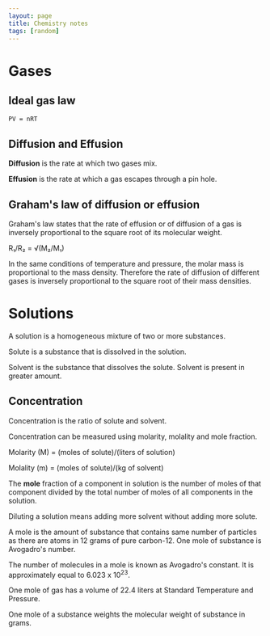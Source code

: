 ```yaml
---
layout: page
title: Chemistry notes
tags: [random]
---
```


# Gases

## Ideal gas law

`PV = nRT`

## Diffusion and Effusion

**Diffusion** is the rate at which two gases mix.

**Effusion** is the rate at which a gas escapes through a pin hole.

## Graham's law of diffusion or effusion

Graham's law states that the rate of effusion or of diffusion of a gas is
inversely proportional to the square root of its molecular weight.

R₁/R₂ = √(M₂/M₁)

In the same conditions of temperature and pressure, the molar mass is
proportional to the mass density. Therefore the rate of diffusion of different
gases is inversely proportional to the square root of their mass densities.

# Solutions

A solution is a homogeneous mixture of two or more substances.

Solute is a substance that is dissolved in the solution.

Solvent is the substance that dissolves the solute. Solvent is present in
greater amount.

## Concentration

Concentration is the ratio of solute and solvent.

Concentration can be measured using molarity, molality and mole fraction.

Molarity (M) = (moles of solute)/(liters of solution)

Molality (m) = (moles of solute)/(kg of solvent)

The **mole** fraction of a component in solution is the number of moles of that
component divided by the total number of moles of all components in the
solution.

Diluting a solution means adding more solvent without adding more solute.

A mole is the amount of substance that contains same number of particles as
there are atoms in 12 grams of pure carbon-12. One mole of substance is
Avogadro's number.

The number of molecules in a mole is known as Avogadro's constant. It is
approximately equal to 6.023 x 10<sup>23</sup>.

One mole of gas has a volume of 22.4 liters at Standard Temperature and
Pressure.

One mole of a substance weights the molecular weight of substance in grams.
